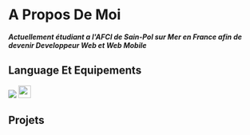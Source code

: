 # A Propos De Moi 
***Actuellement étudiant a l'AFCI de Sain-Pol sur Mer en France afin de devenir Developpeur Web et Web Mobile***

## Language Et Equipements 
![]( width='25')
<img src='(https://www.svgrepo.com/show/303205/html-5-logo.svg)' width="25" height="25">
## Projets
